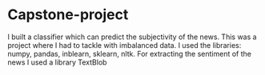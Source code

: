 # Capstone-project
I built a classifier which can predict the subjectivity of the news. This was a project where I had to tackle with imbalanced data. I used the libraries: numpy, pandas, inblearn, sklearn, nltk. For extracting the sentiment of the news I used a library TextBlob
